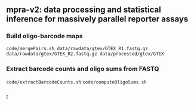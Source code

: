 ## mpra-v2: data processing and statistical inference for massively parallel reporter assays

### Build oligo-barcode maps
`code/mergePairs.sh data/rawdata/gtex/GTEX_R1.fastq.gz data/rawdata/gtex/GTEX_R2.fastq.gz data/processed/gtex/GTEX`

### Extract barcode counts and oligo sums from FASTQ
`code/extractBarcodeCounts.sh`
`code/computeOligoSums.sh`

### 

t
